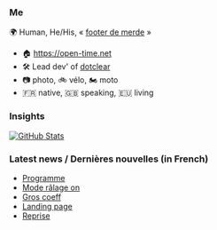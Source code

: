 ### Me

🌍 Human, He/His, « [footer de merde](https://open-time.net/post/2013/07/17/La-veritable-histoire-du-Footer-de-merde-) » 
* 🏠 https://open-time.net 
* 🛠️ Lead dev' of [dotclear](https://git.dotclear.org/dev/dotclear)
* 📷 photo, 🚲 vélo, 🏍️ moto 
* 🇫🇷 native, 🇬🇧 speaking, 🇪🇺 living

### Insights

[![GitHub Stats](https://github-readme-stats-sigma-five.vercel.app/api?username=franck-paul)](https://github.com/franck-paul)

### Latest news / Dernières nouvelles (in French)

<!-- BLOG-POST-LIST:START -->
- [Programme](https://open-time.net/post/2024/04/27/Programme)
- [Mode râlage on](https://open-time.net/post/2024/04/26/Mode-ralage-on)
- [Gros coeff](https://open-time.net/post/2024/04/25/Gros-coeff)
- [Landing page](https://open-time.net/post/2024/04/24/Landing-page)
- [Reprise](https://open-time.net/post/2024/04/23/Reprise)
<!-- BLOG-POST-LIST:END -->
